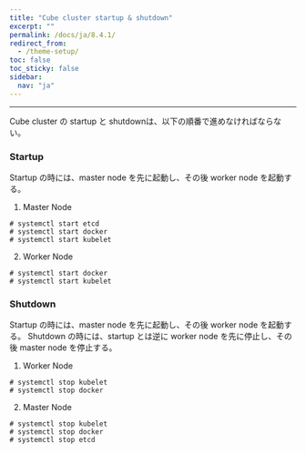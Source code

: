 ```yaml
---
title: "Cube cluster startup & shutdown"
excerpt: ""
permalink: /docs/ja/8.4.1/
redirect_from:
  - /theme-setup/
toc: false
toc_sticky: false
sidebar:
  nav: "ja"
---
```


---
Cube cluster の startup と shutdownは、以下の順番で進めなければならない。

### Startup

Startup の時には、master node を先に起動し、その後 worker node を起動する。

1) Master Node

```
# systemctl start etcd
# systemctl start docker
# systemctl start kubelet
```

2) Worker Node

```
# systemctl start docker
# systemctl start kubelet
```

### Shutdown

Startup の時には、master node を先に起動し、その後 worker node を起動する。
Shutdown の時には、startup とは逆に worker node を先に停止し、その後 master node を停止する。

1) Worker Node

```
# systemctl stop kubelet
# systemctl stop docker
```

2) Master Node

```
# systemctl stop kubelet
# systemctl stop docker
# systemctl stop etcd
```
